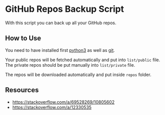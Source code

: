 # GitHub Repos Backup Script

With this script you can back up all your GitHub repos.

## How to Use

You need to have installed first [python3](https://www.python.org/downloads) 
as well as [git](https://git-scm.com/downloads).

Your public repos will be fetched automatically and put into `list/public` file.
The private repos should be put manually into `list/private` file.

The repos will be downloaded automatically and put inside `repos` folder.

## Resources
* https://stackoverflow.com/a/69528269/10805602
* https://stackoverflow.com/a/12330535
